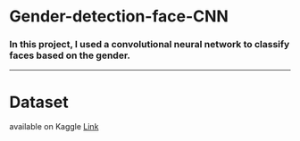 # Gender-detection-face-CNN  

### In this project, I used a convolutional neural network to classify faces based on the gender.
---
# Dataset 

available on Kaggle
[Link](https://www.kaggle.com/gmlmrinalini/genderdetectionface)
